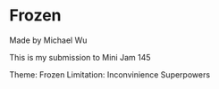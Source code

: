 # Frozen
 
Made by Michael Wu

This is my submission to Mini Jam 145

Theme: Frozen
Limitation: Inconvinience Superpowers
